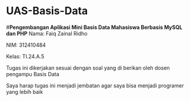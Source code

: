 # UAS-Basis-Data
#**Pengembangan Aplikasi Mini Basis Data Mahasiswa Berbasis MySQL dan PHP**
Nama: Faiq Zainal Ridho

NIM: 312410484

Kelas: TI.24.A.5

Tugas ini dikerjakan sesuai dengan soal yang di berikan oleh dosen pengampu Basis Data

Saya harap tugas ini menjadi jembatan agar saya bisa menjadi programer yang lebih baik
